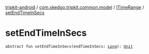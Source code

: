 [tripkit-android](../../index.md) / [com.skedgo.tripkit.common.model](../index.md) / [ITimeRange](index.md) / [setEndTimeInSecs](./set-end-time-in-secs.md)

# setEndTimeInSecs

`abstract fun setEndTimeInSecs(endTimeInSecs: `[`Long`](https://kotlinlang.org/api/latest/jvm/stdlib/kotlin/-long/index.html)`): `[`Unit`](https://kotlinlang.org/api/latest/jvm/stdlib/kotlin/-unit/index.html)